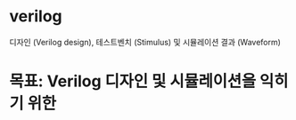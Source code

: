 # verilog
디자인 (Verilog design), 테스트벤치 (Stimulus) 및 시뮬레이션 결과 (Waveform) 

# 목표: Verilog 디자인 및 시뮬레이션을 익히기 위한
